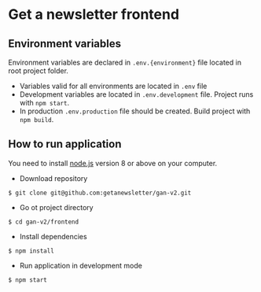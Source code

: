 # Get a newsletter frontend

## Environment variables

Environment variables are declared in `.env.{environment}` file located in root project folder.

- Variables valid for all environments are located in `.env` file
- Development variables are located in `.env.development` file. Project runs with `npm start`.
- In production `.env.production` file should be created. Build project with `npm build`.

## How to run application

You need to install [node.js](https://nodejs.org/en/) version 8 or above on your computer.

- Download repository
```
$ git clone git@github.com:getanewsletter/gan-v2.git
```

- Go ot project directory
```
$ cd gan-v2/frontend
```

- Install dependencies
```
$ npm install
```

- Run application in development mode
```
$ npm start
```


